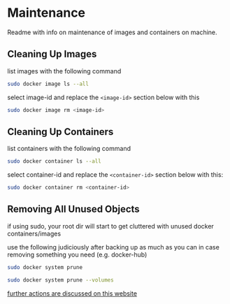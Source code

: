 # Maintenance #

Readme with info on maintenance of images and containers on machine.

## Cleaning Up Images ##

list images with the following command

```sh
sudo docker image ls --all
```

select image-id and replace the `<image-id>` section below with this

```sh
sudo docker image rm <image-id>
```

## Cleaning Up Containers ##

list containers with the following command

```sh
sudo docker container ls --all
```

select container-id and replace the `<container-id>` section below with this:


```sh
sudo docker container rm <container-id>
```

## Removing All Unused Objects

if using sudo, your root dir will start to get cluttered with unused docker containers/images

use the following judiciously after backing up as much as you can in case removing something you need (e.g. docker-hub)

```sh
sudo docker system prune
```


```sh
sudo docker system prune --volumes
```
[further actions are discussed on this website](https://linuxize.com/post/how-to-remove-docker-images-containers-volumes-and-networks/)

